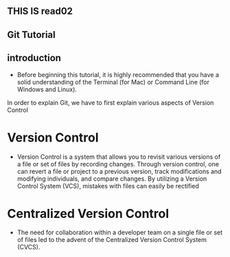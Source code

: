 ## THIS IS read02
## Git Tutorial
## introduction
* Before beginning this tutorial, it is highly recommended that you have a solid understanding of the Terminal (for Mac) or Command Line (for Windows and Linux).

In order to explain Git, we have to first explain various aspects of Version Control

#  Version Control
* Version Control is a system that allows you to revisit various versions of a file or set of files by recording changes. Through version control, one can revert a file or project to a previous version, track modifications and modifying individuals, and compare changes. By utilizing a Version Control System (VCS), mistakes with files can easily be rectified
# Centralized Version Control
 * The need for collaboration within a developer team on a single file or set of files led to the advent of the Centralized Version Control System (CVCS).

